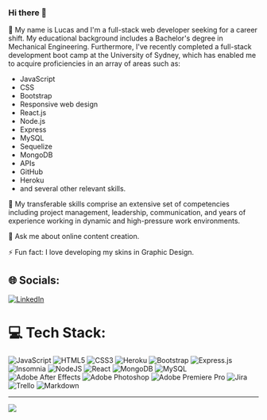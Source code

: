 ### Hi there 👋

🔭 My name is Lucas and I'm a full-stack web developer seeking for a career shift. My educational background includes a Bachelor's degree in Mechanical Engineering. Furthermore, I've recently completed a full-stack development boot camp at the University of Sydney, which has enabled me to acquire proficiencies in an array of areas such as:

- JavaScript
- CSS
- Bootstrap
- Responsive web design
- React.js
- Node.js 
- Express
- MySQL
- Sequelize
- MongoDB
- APIs
- GitHub
- Heroku
- and several other relevant skills.<br>

🌱 My transferable skills comprise an extensive set of competencies including project management, leadership, communication, and years of experience working in dynamic and high-pressure work environments.<br>

💬 Ask me about online content creation.<br>

⚡ Fun fact: I love developing my skins in Graphic Design.


## 🌐 Socials:
[![LinkedIn](https://img.shields.io/badge/LinkedIn-%230077B5.svg?logo=linkedin&logoColor=white)](https://linkedin.com/in/https://www.linkedin.com/in/lucasaraujoau/) 

# 💻 Tech Stack:
![JavaScript](https://img.shields.io/badge/javascript-%23323330.svg?style=for-the-badge&logo=javascript&logoColor=%23F7DF1E) ![HTML5](https://img.shields.io/badge/html5-%23404d59.svg?style=for-the-badge&logo=html5&logoColor=white) ![CSS3](https://img.shields.io/badge/css3-%23323330.svg?style=for-the-badge&logo=css3&logoColor=white) ![Heroku](https://img.shields.io/badge/heroku-%23404d59.svg?style=for-the-badge&logo=heroku&logoColor=white) ![Bootstrap](https://img.shields.io/badge/bootstrap-%23323330.svg?style=for-the-badge&logo=bootstrap&logoColor=white) ![Express.js](https://img.shields.io/badge/express.js-%23404d59.svg?style=for-the-badge&logo=express&logoColor=%2361DAFB) ![Insomnia](https://img.shields.io/badge/Insomnia-%23323330?style=for-the-badge&logo=insomnia&logoColor=5849BE) ![NodeJS](https://img.shields.io/badge/node.js-%23404d59?style=for-the-badge&logo=node.js&logoColor=white) ![React](https://img.shields.io/badge/react-%23323330.svg?style=for-the-badge&logo=react&logoColor=%2361DAFB) ![MongoDB](https://img.shields.io/badge/MongoDB-%23404d59.svg?style=for-the-badge&logo=mongodb&logoColor=white) ![MySQL](https://img.shields.io/badge/mysql-%23323330.svg?style=for-the-badge&logo=mysql&logoColor=white) ![Adobe After Effects](https://img.shields.io/badge/Adobe%20After%20Effects-%23404d59.svg?style=for-the-badge&logo=Adobe%20After%20Effects&logoColor=white) ![Adobe Photoshop](https://img.shields.io/badge/adobephotoshop-%23323330.svg?style=for-the-badge&logo=adobephotoshop&logoColor=white) ![Adobe Premiere Pro](https://img.shields.io/badge/Adobe%20Premiere%20Pro-%23404d59.svg?style=for-the-badge&logo=Adobe%20Premiere%20Pro&logoColor=white) ![Jira](https://img.shields.io/badge/jira-%23323330.svg?style=for-the-badge&logo=jira&logoColor=white) ![Trello](https://img.shields.io/badge/Trello-%23404d59.svg?style=for-the-badge&logo=Trello&logoColor=white) ![Markdown](https://img.shields.io/badge/markdown-%23323330.svg?style=for-the-badge&logo=markdown&logoColor=white)

---
[![](https://visitcount.itsvg.in/api?id=muulinha&icon=0&color=1)](https://visitcount.itsvg.in)

<!-- Proudly created with GPRM ( https://gprm.itsvg.in ) -->
